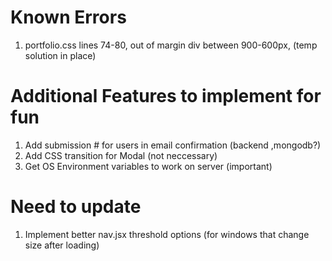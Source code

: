 # Known Errors
1. portfolio.css lines 74-80, out of margin div between 900-600px, (temp solution in place)

# Additional Features to implement for fun
1. Add submission # for users in email confirmation (backend ,mongodb?)
2. Add CSS transition for Modal (not neccessary)
3. Get OS Environment variables to work on server (important)

# Need to update
1. Implement better nav.jsx threshold options (for windows that change size after loading)